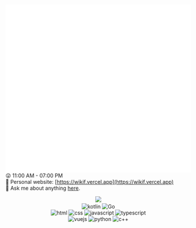 <img align='left' src="https://github.com/fengwei2002/fengwei2002/blob/main/calendar.svg">
<img align='left' alt="isocalendar" src="https://github.com/fengwei2002/fengwei2002/blob/main/activity.svg">

😜 11:00 AM - 07:00 PM   
🔗 Personal website: [https://wikif.vercel.app](https://wikif.vercel.app)  
💬 Ask me about anything [here](https://github.com/fengwei2002/fengwei2002/issues).

<p align="center">
  <img src="https://cdn.acwing.com/media/article/image/2021/07/10/101476_6d5ef4a7e1-20210526135242-2021-05-26.png" height="160" algin="right"/>
  <br />   
  <img alt="kotlin" src="https://img.shields.io/badge/Kotlin-a788b5?style=flat-square&logo=kotlin&logoColor=white">
  <img alt="Go" src="https://img.shields.io/badge/Go-FCEAE5?style=flat-square&logo=Go">
  <br />
  <img alt="html" src="https://img.shields.io/badge/HTML-e34c26?style=flat-square&logo=html5&logoColor=white">
  <img alt="css" src="https://img.shields.io/badge/CSS-443399?style=flat-square&logo=css3">
  <img alt="javascript" src="https://img.shields.io/badge/JavaScript-000000?style=flat-square&logo=javascript">
  <img alt="typescript" src="https://img.shields.io/badge/TypeScript-1a0dab?style=flat-square&logo=typescript">
  <br />
  <img alt="vuejs" src="https://img.shields.io/badge/Vue.js-007777?style=flat-square&logo=vue.js">
  <img alt="python" src="https://img.shields.io/badge/Python-3572a5?style=flat-square&logo=python&logoColor=white">
  <img alt="c++" src="https://img.shields.io/badge/C++-f34b7d?style=flat-square&logo=c%2b%2b">
</p>



<!--! ![](https://github-readme-stats.vercel.app/api?username=fengwei2002&show_icons=true&count_private=true&hide_title=true%27&hide=contribs&include_all_commits=true&theme=highcontrast&bg_color=30,e96443,904e95) -->
<!--! ![](https://github-readme-stats.vercel.app/api/top-langs/?username=fengwei2002&hide=html&layout=compact)-->
 <!--!  -->
